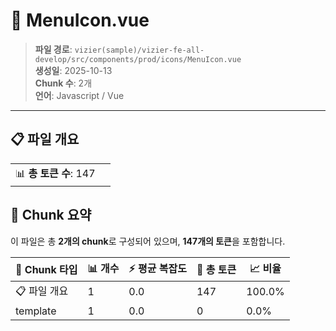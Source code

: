 # 📄 MenuIcon.vue

> **파일 경로**: `vizier(sample)/vizier-fe-all-develop/src/components/prod/icons/MenuIcon.vue`  
> **생성일**: 2025-10-13  
> **Chunk 수**: 2개  
> **언어**: Javascript / Vue
---


## 📋 파일 개요

| | |
|--|--|
| 📊 **총 토큰 수**: 147 |  |






## 🧩 Chunk 요약

이 파일은 총 **2개의 chunk**로 구성되어 있으며, **147개의 토큰**을 포함합니다.

| 🧩 Chunk 타입 | 📊 개수 | ⚡ 평균 복잡도 | 📝 총 토큰 | 📈 비율 |
|---------------|--------|-------------|----------|--------|
| 📋 파일 개요 | 1 | 0.0 | 147 | 100.0% |
| template | 1 | 0.0 | 0 | 0.0% |

